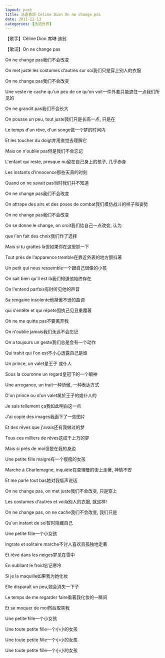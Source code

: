 ```yaml
---
layout: post
title: 法语香颂 Céline Dion On ne change pas
date: 2011-12-13
categories: [法语世界]  
---
```


【歌手】Céline Dion 席琳·迪翁

【歌词】On ne change pas

On ne change pas我们不会改变

On met juste les costumes d'autres sur soi我们只是穿上别人的衣服

On ne change pas我们不会改变

Une veste ne cache qu'un peu de ce qu'on voit一件外套只能遮住一点我们所见的

On ne grandit pas我们不会长大

On pousse un peu, tout juste我们只是长高一点, 只是在

Le temps d'un rêve, d'un songe做一个梦的时间内

Et les toucher du doigt并用直觉去理解它

Mais on n'oublie pas但是我们不会忘记

L'enfant qui reste, presque nu留在自己身上的孩子, 几乎赤身

Les instants d'innocence那些天真的时刻

Quand on ne savait pas当时我们并不知道

On ne change pas我们不会改变

On attrape des airs et des poses de combat我们模仿战斗的样子和姿势

On ne change pas我们不会改变

On se donne le change, on croit我们给自己一点改变, 认为

que l'on fait des choix我们作了选择

Mais si tu grattes là但如果你在这里抓一下

Tout près de l'apparence tremble在靠近外表的地方颤抖著

Un petit qui nous ressemble一个跟自己很像的小孩

On sait bien qu'il est là我们知道他始终存在

On l'entend parfois有时听见他的声音

Sa rengaine insolente他桀傲不逊的曲调

qui s'entête et qui répète固执己见且重覆著

Oh ne me quitte pas不要离开我

On n'oublie jamais我们永远不会忘记

On a toujours un geste我们总是会有一个动作

Qui trahit qui l'on est不小心透露自己是谁

Un prince, un valet是王子 或仆人

Sous la couronne un regard皇冠下的一个眼神

Une arrogance, un trait一种骄傲, 一种表达方式

D'un prince ou d'un valet属於王子的或仆人的

Je sais tellement ça我如此明白这一点

J'ai copié des images我画下了一些图片

Et des rêves que j'avais还有我做过的梦

Tous ces milliers de rêves这成千上万的梦

Mais si près de moi但是在我的身边

Une petite fille maigre有一个瘦瘦的女孩

Marche à Charlemagne, inquiète在查理曼的街上走著, 神情不安

Et me parle tout bas她对我低声说话

On ne change pas, on met juste我们不会改变, 只是穿上

Les costumes d'autres et voilà别人的衣服, 就这样!

On ne change pas, on ne cache我们不会改变, 我们只是

Qu'un instant de soi暂时隐藏自己

Une petite fille一个小女孩

Ingrate et solitaire marche不讨人喜欢且孤独地走著

Et rêve dans les neiges梦见在雪中

En oubliant le froid忘记寒冷

Si je la maquille如果我为她化妆

Elle disparaît un peu,她会消失一下子

Le temps de me regarder faire看著我化妆的一瞬间

Et se moquer de moi然后取笑我

Une petite fille一个小女孩

Une toute petite fille一个小小的女孩

Une toute petite fille一个小小的女孩

Une toute petite fille一个小小的女孩
